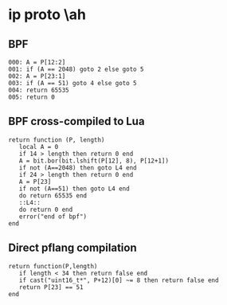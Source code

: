 # ip proto \ah


## BPF

```
000: A = P[12:2]
001: if (A == 2048) goto 2 else goto 5
002: A = P[23:1]
003: if (A == 51) goto 4 else goto 5
004: return 65535
005: return 0
```


## BPF cross-compiled to Lua

```
return function (P, length)
   local A = 0
   if 14 > length then return 0 end
   A = bit.bor(bit.lshift(P[12], 8), P[12+1])
   if not (A==2048) then goto L4 end
   if 24 > length then return 0 end
   A = P[23]
   if not (A==51) then goto L4 end
   do return 65535 end
   ::L4::
   do return 0 end
   error("end of bpf")
end
```


## Direct pflang compilation

```
return function(P,length)
   if length < 34 then return false end
   if cast("uint16_t*", P+12)[0] ~= 8 then return false end
   return P[23] == 51
end

```

